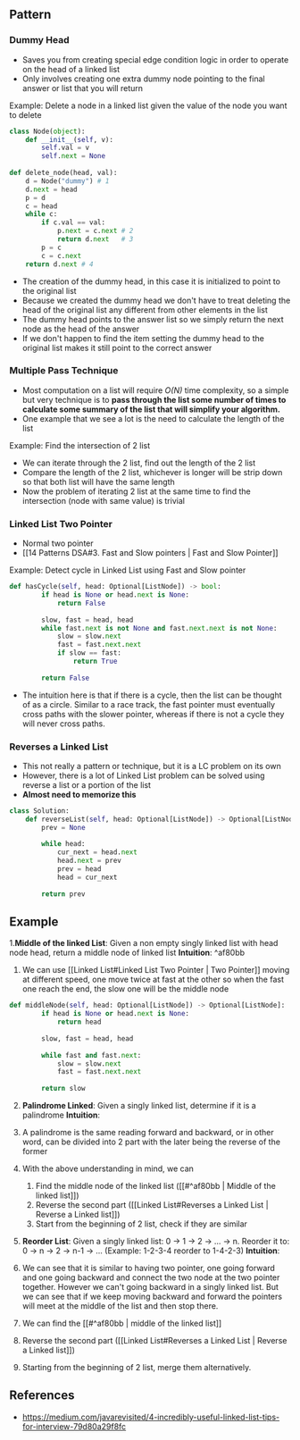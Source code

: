 ## Pattern
### Dummy Head
- Saves you from creating special edge condition logic in order to operate on the head of a linked list
- Only involves creating one extra dummy node pointing to the final answer or list that you will return

Example: Delete a node in a linked list given the value of the node you want to delete
```python
class Node(object):
    def __init__(self, v):
        self.val = v
        self.next = None
    
def delete_node(head, val):
    d = Node("dummy") # 1
    d.next = head
    p = d
    c = head
    while c:
        if c.val == val:
            p.next = c.next # 2
            return d.next   # 3
        p = c
        c = c.next
    return d.next # 4
```
- The creation of the dummy head, in this case it is initialized to point to the original list
- Because we created the dummy head we don't have to treat deleting the head of the original list any different from other elements in the list
- The dummy head points to the answer list so we simply return the next node as the head of the answer
- If we don't happen to find the item setting the dummy head to the original list makes it still point to the correct answer

### Multiple Pass Technique
- Most computation on a list will require *O(N)* time complexity, so a simple but very technique is to **pass through the list some number of times to calculate some summary of the list that will simplify your algorithm.**
- One example that we see a lot is the need to calculate the length of the list

Example: Find the intersection of 2 list
- We can iterate through the 2 list, find out the length of the 2 list
- Compare the length of the 2 list, whichever is longer will be strip down so that both list will have the same length
- Now the problem of iterating 2 list at the same time to find the intersection (node with same value) is trivial

### Linked List Two Pointer
- Normal two pointer
- [[14 Patterns DSA#3. Fast and Slow pointers | Fast and Slow Pointer]]

Example: Detect cycle in Linked List using Fast and Slow pointer
```python
def hasCycle(self, head: Optional[ListNode]) -> bool:
        if head is None or head.next is None:
            return False
        
        slow, fast = head, head
        while fast.next is not None and fast.next.next is not None:
            slow = slow.next
            fast = fast.next.next
            if slow == fast:
                return True
            
        return False
```
- The intuition here is that if there is a cycle, then the list can be thought of as a circle. Similar to a race track, the fast pointer must eventually cross paths with the slower pointer, whereas if there is not a cycle they will never cross paths.

### Reverses a Linked List
- This not really a pattern or technique, but it is a LC problem on its own
- However, there is a lot of Linked List problem can be solved using reverse a list or a portion of the list
- **Almost need to memorize this**
```python
class Solution:
    def reverseList(self, head: Optional[ListNode]) -> Optional[ListNode]:
        prev = None
        
        while head:
            cur_next = head.next
            head.next = prev
            prev = head
            head = cur_next
        
        return prev
```

## Example
1.**Middle of the linked List**: Given a non empty singly linked list with head node head, return a middle node of linked list
**Intuition**:  ^af80bb
1. We can use [[Linked List#Linked List Two Pointer | Two Pointer]] moving at different speed, one move twice at fast at the other so when the fast one reach the end, the slow one will be the middle node
```python
def middleNode(self, head: Optional[ListNode]) -> Optional[ListNode]:
        if head is None or head.next is None:
            return head
        
        slow, fast = head, head
        
        while fast and fast.next:
            slow = slow.next
            fast = fast.next.next
        
        return slow
```

2. **Palindrome Linked**: Given a singly linked list, determine if it is a palindrome
**Intuition**:
1. A palindrome is the same reading forward and backward, or in other word, can be divided into 2 part with the later being the reverse of the former
2. With the above understanding in mind, we can 
	1. Find the middle node of the linked list ([[#^af80bb | Middle of the linked list]])
	2. Reverse the second part ([[Linked List#Reverses a Linked List | Reverse a Linked list]])
	3. Start from the beginning of 2 list, check if they are similar

3. **Reorder List**: Given a singly linked list: 0 -> 1 -> 2 -> ... -> n. Reorder it to: 0 -> n -> 2 -> n-1 -> ... (Example: 1-2-3-4 reorder to 1-4-2-3)
**Intuition**:
1. We can see that it is similar to having two pointer, one going forward and one going backward and connect the two node at the two pointer together. However we can't going backward in a singly linked list. But we can see that if we keep moving backward and forward the pointers will meet at the middle of the list and then stop there.
2. We can find the [[#^af80bb | middle of the linked list]]
3. Reverse the second part ([[Linked List#Reverses a Linked List | Reverse a Linked list]])
4. Starting from the beginning of 2 list, merge them alternatively.


## References
- https://medium.com/javarevisited/4-incredibly-useful-linked-list-tips-for-interview-79d80a29f8fc